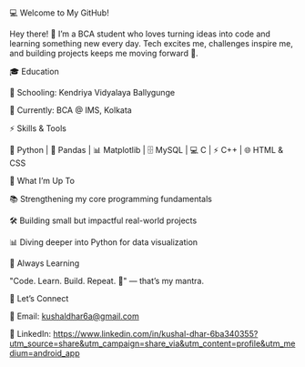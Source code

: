 💻 Welcome to My GitHub!

Hey there! 👋 I’m a BCA student who loves turning ideas into code and learning something new every day.
Tech excites me, challenges inspire me, and building projects keeps me moving forward 🚀.

🎓 Education

🏫 Schooling: Kendriya Vidyalaya Ballygunge

💼 Currently: BCA @ IMS, Kolkata

⚡ Skills & Tools

🐍 Python | 🐼 Pandas | 📊 Matplotlib | 🗄️ MySQL | 💻 C | ⚡ C++ | 🌐 HTML & CSS

📌 What I’m Up To

📚 Strengthening my core programming fundamentals

🛠️ Building small but impactful real-world projects

📊 Diving deeper into Python for data visualization

🌱 Always Learning

"Code. Learn. Build. Repeat. 🔁" — that’s my mantra.

🤝 Let’s Connect

📧 Email: kushaldhar6a@gmail.com 

💼 LinkedIn: https://www.linkedin.com/in/kushal-dhar-6ba340355?utm_source=share&utm_campaign=share_via&utm_content=profile&utm_medium=android_app

